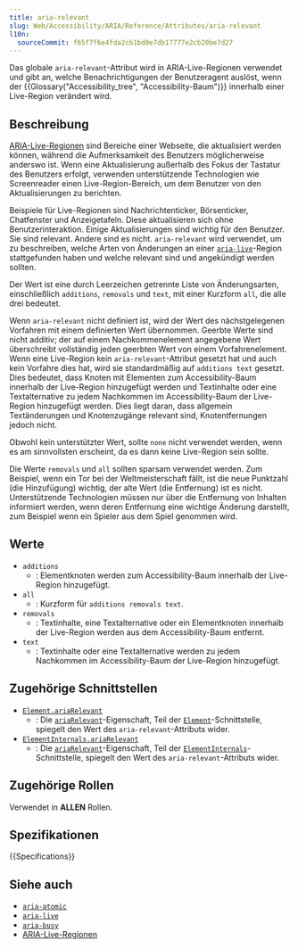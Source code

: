 ```yaml
---
title: aria-relevant
slug: Web/Accessibility/ARIA/Reference/Attributes/aria-relevant
l10n:
  sourceCommit: f65f7f6e4fda2cb1bd0e7db17777e2cb20be7d27
---
```


Das globale `aria-relevant`-Attribut wird in ARIA-Live-Regionen verwendet und gibt an, welche Benachrichtigungen der Benutzeragent auslöst, wenn der {{Glossary("Accessibility_tree", "Accessibility-Baum")}} innerhalb einer Live-Region verändert wird.

## Beschreibung

[ARIA-Live-Regionen](/de/docs/Web/Accessibility/ARIA/Guides/Live_regions) sind Bereiche einer Webseite, die aktualisiert werden können, während die Aufmerksamkeit des Benutzers möglicherweise anderswo ist. Wenn eine Aktualisierung außerhalb des Fokus der Tastatur des Benutzers erfolgt, verwenden unterstützende Technologien wie Screenreader einen Live-Region-Bereich, um dem Benutzer von den Aktualisierungen zu berichten.

Beispiele für Live-Regionen sind Nachrichtenticker, Börsenticker, Chatfenster und Anzeigetafeln. Diese aktualisieren sich ohne Benutzerinteraktion. Einige Aktualisierungen sind wichtig für den Benutzer. Sie sind relevant. Andere sind es nicht. `aria-relevant` wird verwendet, um zu beschreiben, welche Arten von Änderungen an einer [`aria-live`](/de/docs/Web/Accessibility/ARIA/Reference/Attributes/aria-live)-Region stattgefunden haben und welche relevant sind und angekündigt werden sollten.

Der Wert ist eine durch Leerzeichen getrennte Liste von Änderungsarten, einschließlich `additions`, `removals` und `text`, mit einer Kurzform `all`, die alle drei bedeutet.

Wenn `aria-relevant` nicht definiert ist, wird der Wert des nächstgelegenen Vorfahren mit einem definierten Wert übernommen. Geerbte Werte sind nicht additiv; der auf einem Nachkommenelement angegebene Wert überschreibt vollständig jeden geerbten Wert von einem Vorfahrenelement. Wenn eine Live-Region kein `aria-relevant`-Attribut gesetzt hat und auch kein Vorfahre dies hat, wird sie standardmäßig auf `additions text` gesetzt. Dies bedeutet, dass Knoten mit Elementen zum Accessibility-Baum innerhalb der Live-Region hinzugefügt werden und Textinhalte oder eine Textalternative zu jedem Nachkommen im Accessibility-Baum der Live-Region hinzugefügt werden. Dies liegt daran, dass allgemein Textänderungen und Knotenzugänge relevant sind, Knotentfernungen jedoch nicht.

Obwohl kein unterstützter Wert, sollte `none` nicht verwendet werden, wenn es am sinnvollsten erscheint, da es dann keine Live-Region sein sollte.

Die Werte `removals` und `all` sollten sparsam verwendet werden. Zum Beispiel, wenn ein Tor bei der Weltmeisterschaft fällt, ist die neue Punktzahl (die Hinzufügung) wichtig, der alte Wert (die Entfernung) ist es nicht. Unterstützende Technologien müssen nur über die Entfernung von Inhalten informiert werden, wenn deren Entfernung eine wichtige Änderung darstellt, zum Beispiel wenn ein Spieler aus dem Spiel genommen wird.

## Werte

- `additions`
  - : Elementknoten werden zum Accessibility-Baum innerhalb der Live-Region hinzugefügt.
- `all`
  - : Kurzform für `additions removals text`.
- `removals`
  - : Textinhalte, eine Textalternative oder ein Elementknoten innerhalb der Live-Region werden aus dem Accessibility-Baum entfernt.
- `text`
  - : Textinhalte oder eine Textalternative werden zu jedem Nachkommen im Accessibility-Baum der Live-Region hinzugefügt.

## Zugehörige Schnittstellen

- [`Element.ariaRelevant`](/de/docs/Web/API/Element/ariaRelevant)
  - : Die [`ariaRelevant`](/de/docs/Web/API/Element/ariaRelevant)-Eigenschaft, Teil der [`Element`](/de/docs/Web/API/Element)-Schnittstelle, spiegelt den Wert des `aria-relevant`-Attributs wider.
- [`ElementInternals.ariaRelevant`](/de/docs/Web/API/ElementInternals/ariaRelevant)
  - : Die [`ariaRelevant`](/de/docs/Web/API/ElementInternals/ariaRelevant)-Eigenschaft, Teil der [`ElementInternals`](/de/docs/Web/API/ElementInternals)-Schnittstelle, spiegelt den Wert des `aria-relevant`-Attributs wider.

## Zugehörige Rollen

Verwendet in **ALLEN** Rollen.

## Spezifikationen

{{Specifications}}

## Siehe auch

- [`aria-atomic`](/de/docs/Web/Accessibility/ARIA/Reference/Attributes/aria-atomic)
- [`aria-live`](/de/docs/Web/Accessibility/ARIA/Reference/Attributes/aria-live)
- [`aria-busy`](/de/docs/Web/Accessibility/ARIA/Reference/Attributes/aria-busy)
- [ARIA-Live-Regionen](/de/docs/Web/Accessibility/ARIA/Guides/Live_regions)
